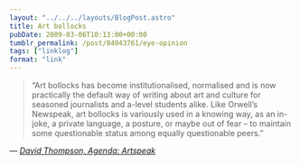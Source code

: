```yaml
---
layout: "../../../layouts/BlogPost.astro"
title: Art bollocks
pubDate: 2009-03-06T10:13:00+00:00
tumblr_permalink: /post/84043761/eye-opinion
tags: ["linklog"]
format: "link"
---
```


> &ldquo;Art bollocks has become institutionalised, normalised and is now practically the default way of writing about art and culture for seasoned journalists and a-level students alike. Like Orwell’s Newspeak, art bollocks is variously used in a knowing way, as an in-joke, a private language, a posture, or maybe out of fear – to maintain some questionable status among equally questionable peers.&rdquo;

— <cite>[David Thompson, _Agenda: Artspeak_](http://www.eyemagazine.com/opinion/article/agenda-artspeak)</cite>
